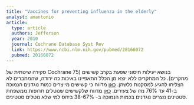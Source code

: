 ```yaml
---
title: "Vaccines for preventing influenza in the elderly"
analyst: amantonio
article:
  type: article
  authors: Jefferson
  year: 2010
  journal: Cochrane Database Syst Rev
  link: https://www.ncbi.nlm.nih.gov/pubmed/20166072
  pubmed: 20166072
---
```


סקירה שיטתית של Cochrane בנושא יעילות חיסוני שפעת בקרב קשישים (75 מחקרים).
כל המחקרים ללא יוצא מן הכלל התאפיינו באיכות כה ירודה, שהמחברים לא הצליחו להגיע למסקנות כלשהן.
[כאן](https://www.ncbi.nlm.nih.gov/pubmed/16213065) מדווח כי קשישים מייצרים כמות נוגדנים הנמוכה ב-41 עד 76% מזו של צעירים.
[כאן](https://www.ncbi.nlm.nih.gov/pubmed/26516142) מדווח שלקשישים שנוטלים תרופות ממשפחת סטטינים נוצרים נוגדנים בכמות הנמוכה ב- 38-67% ביחס למי שלא נוטלים סטטינים.
